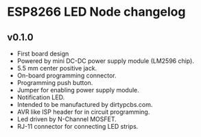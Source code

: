 # ESP8266 LED Node changelog

## v0.1.0

 - First board design
 - Powered by mini DC-DC power supply module (LM2596 chip).
 - 5.5 mm center positive jack.
 - On-board programming connector.
 - Programming push button.
 - Jumper for enabling power supply module.
 - Notification LED.
 - Intended to be manufactured by dirtypcbs.com.
 - AVR like ISP header for in circuit programming.
 - Led driven by N-Channel MOSFET.
 - RJ-11 connector for connecting LED strips.